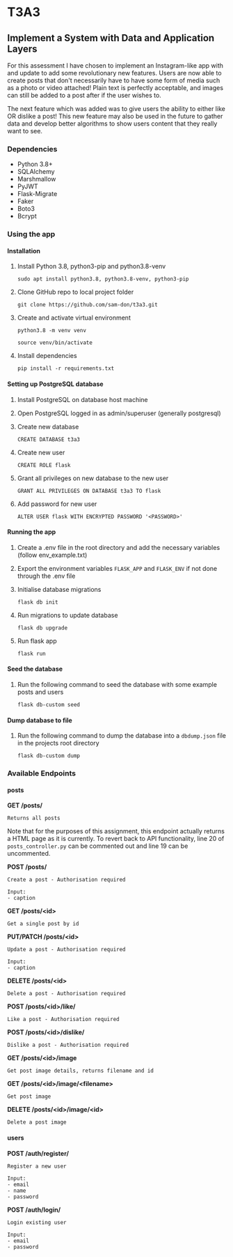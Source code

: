 # T3A3 

## Implement a System with Data and Application Layers

For this assessment I have chosen to implement an Instagram-like app with and update to add some revolutionary new features. Users are now able to create posts that don't necessarily have to have some form of media such as a photo or video attached! Plain text is perfectly acceptable, and images can still be added to a post after if the user wishes to. 

The next feature which was added was to give users the ability to either like OR dislike a post! This new feature may also be used in the future to gather data and develop better algorithms to show users content that they really want to see. 

### Dependencies

- Python 3.8+
- SQLAlchemy
- Marshmallow
- PyJWT
- Flask-Migrate
- Faker
- Boto3
- Bcrypt

### Using the app

#### Installation

1. Install Python 3.8, python3-pip and python3.8-venv

    `sudo apt install python3.8, python3.8-venv, python3-pip`

2. Clone GitHub repo to local project folder

    `git clone https://github.com/sam-don/t3a3.git`

3. Create and activate virtual environment

    `python3.8 -m venv venv`
    
    `source venv/bin/activate`

4. Install dependencies

    `pip install -r requirements.txt`

#### Setting up PostgreSQL database

1. Install PostgreSQL on database host machine
   
2. Open PostgreSQL logged in as admin/superuser (generally postgresql)
   
3. Create new database
   
    `CREATE DATABASE t3a3`

4. Create new user

    `CREATE ROLE flask`

5. Grant all privileges on new database to the new user

    `GRANT ALL PRIVILEGES ON DATABASE t3a3 TO flask`

6. Add password for new user

    `ALTER USER flask WITH ENCRYPTED PASSWORD '<PASSWORD>'`

#### Running the app

1. Create a .env file in the root directory and add the necessary variables (follow env_example.txt)

2. Export the environment variables `FLASK_APP` and `FLASK_ENV` if not done through the .env file

3. Initialise database migrations

    `flask db init`

4. Run migrations to update database

    `flask db upgrade`

5. Run flask app

    `flask run`

#### Seed the database

1. Run the following command to seed the database with some example posts and users
   
    `flask db-custom seed`

#### Dump database to file

1. Run the following command to dump the database into a `dbdump.json` file in the projects root directory

    `flask db-custom dump`

### Available Endpoints

#### posts

**GET /posts/**

    Returns all posts

  Note that for the purposes of this assignment, this endpoint actually returns a HTML page as it is currently. 
 To revert back to API functionality, line 20 of `posts_controller.py` can be commented out and line 19 can be uncommented.

**POST /posts/**

    Create a post - Authorisation required

    Input:
    - caption

**GET /posts/\<id>**

    Get a single post by id

**PUT/PATCH /posts/\<id>**

    Update a post - Authorisation required

    Input:
    - caption

**DELETE /posts/\<id>**

    Delete a post - Authorisation required

**POST /posts/\<id>/like/**

    Like a post - Authorisation required

**POST /posts/\<id>/dislike/**

    Dislike a post - Authorisation required

**GET /posts/\<id>/image**

    Get post image details, returns filename and id

**GET /posts/\<id>/image/\<filename>**

    Get post image

**DELETE /posts/\<id>/image/\<id>**

    Delete a post image

#### users

**POST /auth/register/**

    Register a new user

    Input:
    - email
    - name
    - password

**POST /auth/login/**

    Login existing user

    Input:
    - email
    - password